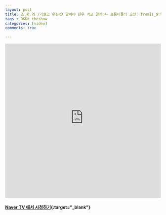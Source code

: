 ```yaml
---
layout: post
title: 소.확.겜 /기필코 우린x3 말이야 한우 먹고 말거야~ 프롬이들의 도전! fromis_9의 '소.확.겜'
tags : DKDK theshow
categories: [video]
comments: true

---
```



<iframe src='https://serviceapi.rmcnmv.naver.com/flash/outKeyPlayer.nhn?vid=A46E93359275C21417423F64C239755F8DB0&outKey=V124beb244c42a262bbea021dc9e8493b209952b4055b9875ad38021dc9e8493b2099&controlBarMovable=true&jsCallable=true&isAutoPlay=false&skinName=tvcast_white' frameborder='no' scrolling='no' marginwidth='0' marginheight='0' WIDTH='100%' HEIGHT='500' allow='autoplay' allowfullscreen></iframe>


#### [Naver TV 에서 시청하기](https://tv.naver.com/v/3394840){:target="_blank"}
